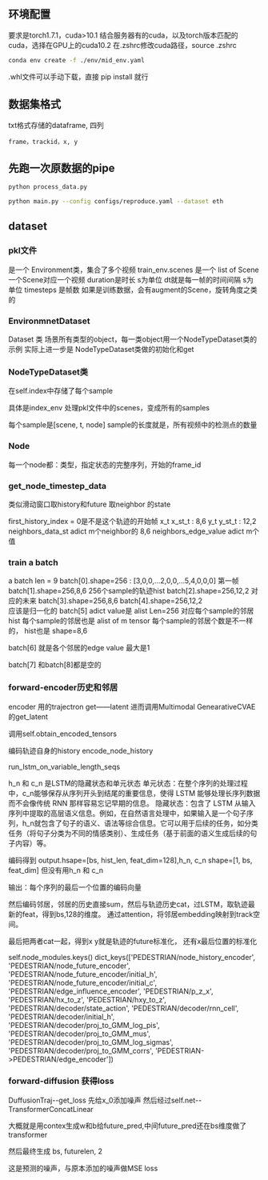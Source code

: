 ## 环境配置
要求是torch1.7.1，cuda>10.1
结合服务器有的cuda，以及torch版本匹配的cuda，选择在GPU上的cuda10.2
在.zshrc修改cuda路径，source .zshrc

```bash
conda env create -f ./env/mid_env.yaml
```

.whl文件可以手动下载，直接 pip install 就行

## 数据集格式
txt格式存储的dataframe, 四列 
```
frame，trackid，x, y
```

## 先跑一次原数据的pipe

```bash
python process_data.py

python main.py --config configs/reproduce.yaml --dataset eth

```
## dataset
### pkl文件
是一个 Environment类，集合了多个视频
train_env.scenes 是一个 list of Scene
一个Scene对应一个视频
duration是时长 s为单位
dt就是每一帧的时间间隔 s为单位
timesteps 是帧数
如果是训练数据，会有augment的Scene，旋转角度之类的

### EnvironmnetDataset
Dataset 类 场景所有类型的object，每一类object用一个NodeTypeDataset类的示例
    实际上进一步是 NodeTypeDataset类做的初始化和get

### NodeTypeDataset类
在self.index中存储了每个sample

具体是index_env 处理pkl文件中的scenes，变成所有的samples

每个sample是[scene, t, node]
sample的长度就是，所有视频中的检测点的数量


### Node
每一个node都：类型，指定状态的完整序列，开始的frame_id

### get_node_timestep_data

类似滑动窗口取history和future
取neighbor 的state 

first_history_index = 0是不是这个轨迹的开始帧
x_t x_st_t : 8,6
y_t y_st_t : 12,2
neighbors_data_st  adict  m个neighbor的 8,6
neighbors_edge_value  adict  m个值

### train a batch
a batch
len = 9
batch[0].shape=256 : [3,0,0,...2,0,0,...5,4,0,0,0] 第一帧
batch[1].shape=256,8,6 256个sample的轨迹hist
batch[2].shape=256,12,2 对应的未来 
batch[3].shape=256,8,6 
batch[4].shape=256,12,2  
应该是归一化的
batch[5] adict value是 alist Len=256 对应每个sample的邻居 hist
每个sample的邻居也是 alist of m tensor
每个sample的邻居个数是不一样的，
hist也是 shape=8,6 

batch[6] 就是各个邻居的edge value 最大是1

batch[7] 和batch[8]都是空的

### forward-encoder历史和邻居

encoder 用的trajectron get——latent
进而调用Multimodal GenearativeCVAE的get_latent

调用self.obtain_encoded_tensors

编码轨迹自身的history  encode_node_history

run_lstm_on_variable_length_seqs

h_n 和 c_n 是LSTM的隐藏状态和单元状态
单元状态：在整个序列的处理过程中，c_n能够保存从序列开头到结尾的重要信息，使得 LSTM 能够处理长序列数据而不会像传统 RNN 那样容易忘记早期的信息。
隐藏状态：包含了 LSTM 从输入序列中提取的高层语义信息。例如，在自然语言处理中，如果输入是一个句子序列，h_n就包含了句子的语义、语法等综合信息。它可以用于后续的任务，如分类任务（将句子分类为不同的情感类别）、生成任务（基于前面的语义生成后续的句子内容）等。


编码得到
output.hsape=[bs, hist_len, feat_dim=128],h_n, c_n shape=[1, bs, feat_dim]
但没有用h_n 和 c_n

输出：每个序列的最后一个位置的编码向量

然后编码邻居，邻居的历史直接sum，然后与轨迹历史cat，过LSTM，取轨迹最新的feat，得到bs,128的维度。
通过attention，将邻居embedding映射到track空间。

最后把两者cat一起，得到x
y就是轨迹的future标准化，
还有x最后位置的标准化


self.node_modules.keys()
dict_keys(['PEDESTRIAN/node_history_encoder', 'PEDESTRIAN/node_future_encoder', 'PEDESTRIAN/node_future_encoder/initial_h', 'PEDESTRIAN/node_future_encoder/initial_c', 'PEDESTRIAN/edge_influence_encoder', 'PEDESTRIAN/p_z_x', 'PEDESTRIAN/hx_to_z', 'PEDESTRIAN/hxy_to_z', 'PEDESTRIAN/decoder/state_action', 'PEDESTRIAN/decoder/rnn_cell', 'PEDESTRIAN/decoder/initial_h', 'PEDESTRIAN/decoder/proj_to_GMM_log_pis', 'PEDESTRIAN/decoder/proj_to_GMM_mus', 'PEDESTRIAN/decoder/proj_to_GMM_log_sigmas', 'PEDESTRIAN/decoder/proj_to_GMM_corrs', 'PEDESTRIAN->PEDESTRIAN/edge_encoder'])


### forward-diffusion 获得loss

DuffusionTraj--get_loss
先给x_0添加噪声
然后经过self.net--TransformerConcatLinear

大概就是用contex生成w和b给future_pred,中间future_pred还在bs维度做了transformer

然后最终生成 bs, futurelen, 2

这是预测的噪声，与原本添加的噪声做MSE loss









